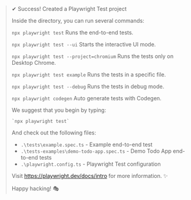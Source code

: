 
> ✔ Success! Created a Playwright Test project
> 
> Inside the directory, you can run several commands:
> 
>   `npx playwright test`
>     Runs the end-to-end tests.
> 
>   `npx playwright test --ui`
>     Starts the interactive UI mode.
> 
>   `npx playwright test --project=chromium`
>     Runs the tests only on Desktop Chrome.
> 
>   `npx playwright test example`
>     Runs the tests in a specific file.
> 
>   `npx playwright test --debug`
>     Runs the tests in debug mode.
> 
>   `npx playwright codegen`
>     Auto generate tests with Codegen.
> 
> We suggest that you begin by typing:
> 
>     `npx playwright test`
> 
> And check out the following files:
>   - `.\tests\example.spec.ts` - Example end-to-end test
>   - `.\tests-examples\demo-todo-app.spec.ts` - Demo Todo App end-to-end tests
>   - `.\playwright.config.ts` - Playwright Test configuration
> 
> Visit https://playwright.dev/docs/intro for more information. ✨
> 
> Happy hacking! 🎭
